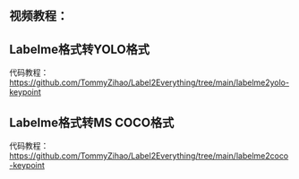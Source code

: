 ## 视频教程：

## Labelme格式转YOLO格式

代码教程：https://github.com/TommyZihao/Label2Everything/tree/main/labelme2yolo-keypoint

## Labelme格式转MS COCO格式

代码教程：https://github.com/TommyZihao/Label2Everything/tree/main/labelme2coco-keypoint